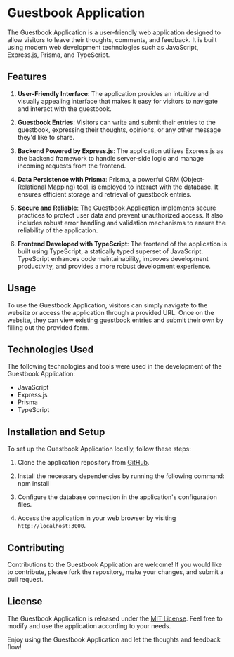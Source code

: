 # Guestbook Application

The Guestbook Application is a user-friendly web application designed to allow visitors to leave their thoughts, comments, and feedback. It is built using modern web development technologies such as JavaScript, Express.js, Prisma, and TypeScript.

## Features

1. **User-Friendly Interface**: The application provides an intuitive and visually appealing interface that makes it easy for visitors to navigate and interact with the guestbook.

2. **Guestbook Entries**: Visitors can write and submit their entries to the guestbook, expressing their thoughts, opinions, or any other message they'd like to share.

3. **Backend Powered by Express.js**: The application utilizes Express.js as the backend framework to handle server-side logic and manage incoming requests from the frontend.

4. **Data Persistence with Prisma**: Prisma, a powerful ORM (Object-Relational Mapping) tool, is employed to interact with the database. It ensures efficient storage and retrieval of guestbook entries.

5. **Secure and Reliable**: The Guestbook Application implements secure practices to protect user data and prevent unauthorized access. It also includes robust error handling and validation mechanisms to ensure the reliability of the application.

6. **Frontend Developed with TypeScript**: The frontend of the application is built using TypeScript, a statically typed superset of JavaScript. TypeScript enhances code maintainability, improves development productivity, and provides a more robust development experience.

## Usage

To use the Guestbook Application, visitors can simply navigate to the website or access the application through a provided URL. Once on the website, they can view existing guestbook entries and submit their own by filling out the provided form.

## Technologies Used

The following technologies and tools were used in the development of the Guestbook Application:

- JavaScript
- Express.js
- Prisma
- TypeScript

## Installation and Setup

To set up the Guestbook Application locally, follow these steps:

1. Clone the application repository from [GitHub](https://github.com/StrahinjaWebDev/Guestbook).

2. Install the necessary dependencies by running the following command:
npm install

3. Configure the database connection in the application's configuration files.

5. Access the application in your web browser by visiting `http://localhost:3000`.

## Contributing

Contributions to the Guestbook Application are welcome! If you would like to contribute, please fork the repository, make your changes, and submit a pull request.

## License

The Guestbook Application is released under the [MIT License](https://opensource.org/licenses/MIT). Feel free to modify and use the application according to your needs.

Enjoy using the Guestbook Application and let the thoughts and feedback flow!
